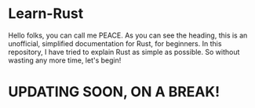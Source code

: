 # Learn-Rust
Hello folks, you can call me PEACE. As you can see the heading, this is an unofficial, simplified documentation for Rust, for beginners. In this repository, I have tried to explain Rust as simple as possible. So without wasting any more time, let's begin!


# UPDATING SOON, ON A BREAK!
